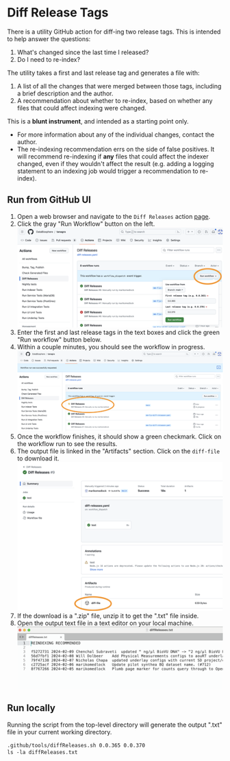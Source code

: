 # Diff Release Tags

There is a utility GitHub action for diff-ing two release tags. This is intended to help answer the questions:
1. What's changed since the last time I released?
2. Do I need to re-index?

The utility takes a first and last release tag and generates a file with:
1. A list of all the changes that were merged between those tags, including a brief description and the author.
2. A recommendation about whether to re-index, based on whether any files that could affect indexing were changed.

This is a **blunt instrument**, and intended as a starting point only.
- For more information about any of the individual changes, contact the author.
- The re-indexing recommendation errs on the side of false positives. It will recommend re-indexing if **any** files 
that could affect the indexer changed, even if they wouldn't affect the result (e.g. adding a logging statement to an 
indexing job would trigger a recommendation to re-index).

## Run from GitHub UI
1. Open a web browser and navigate to the `Diff Releases` action [page](https://github.com/DataBiosphere/tanagra/actions/workflows/diff-releases.yaml).
2. Click the gray "Run Workflow" button on the left.
![Diff Releases Run Workflow Button screenshot](./images/diff_releases_run_workflow.png "Diff Releases Run Workflow Button")
3. Enter the first and last release tags in the text boxes and click the green "Run workflow" button below.
4. Within a couple minutes, you should see the workflow in progress.
   ![Diff Releases Workflow In Progress screenshot](./images/diff_releases_workflow_in_progress.png "Diff Releases Workflow In Progress")
5. Once the workflow finishes, it should show a green checkmark. Click on the workflow run to see the results.
6. The output file is linked in the "Artifacts" section. Click on the `diff-file` to download it.
   ![Diff Releases Artifact screenshot](./images/diff_releases_artifact.png "Diff Releases Artifact")
7. If the download is a ".zip" file, unzip it to get the ".txt" file inside.
8. Open the output text file in a text editor on your local machine.
   ![Diff Releases File screenshot](./images/diff_releases_file.png "Diff Releases File")

## Run locally
Running the script from the top-level directory will generate the output ".txt" file in your current working directory.
```
.github/tools/diffReleases.sh 0.0.365 0.0.370
ls -la diffReleases.txt
```
